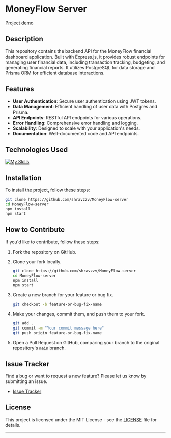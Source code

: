 # MoneyFlow Server

[Project demo](https://moneyflow-server-production.up.railway.app/)

## Description

This repository contains the backend API for the MoneyFlow financial dashboard application. Built with Express.js, it provides robust endpoints for managing user financial data, including transaction tracking, budgeting, and generating financial reports. It utilizes PostgreSQL for data storage and Prisma ORM for efficient database interactions.

## Features

- **User Authentication**: Secure user authentication using JWT tokens.
- **Data Management**: Efficient handling of user data with Postgres and Prisma.
- **API Endpoints**: RESTful API endpoints for various operations.
- **Error Handling**: Comprehensive error handling and logging.
- **Scalability**: Designed to scale with your application's needs.
- **Documentation**: Well-documented code and API endpoints.

## Technologies Used

[![My Skills](https://skillicons.dev/icons?i=express,git,github,js,postgres,prisma,nodejs,postman,vscode)](https://skillicons.dev)

## Installation

To install the project, follow these steps:

```bash
git clone https://github.com/shravzzv/MoneyFlow-server
cd MoneyFlow-server
npm install
npm start
```

## How to Contribute

If you'd like to contribute, follow these steps:

1. Fork the repository on GitHub.
2. Clone your fork locally.

   ```bash
   git clone https://github.com/shravzzv/MoneyFlow-server
   cd MoneyFlow-server
   npm install
   npm start
   ```

3. Create a new branch for your feature or bug fix.

   ```bash
   git checkout -b feature-or-bug-fix-name
   ```

4. Make your changes, commit them, and push them to your fork.

   ```bash
   git add .
   git commit -m "Your commit message here"
   git push origin feature-or-bug-fix-name
   ```

5. Open a Pull Request on GitHub, comparing your branch to the original repository's `main` branch.

## Issue Tracker

Find a bug or want to request a new feature? Please let us know by submitting an issue.

- [Issue Tracker](https://github.com/shravzzv/MoneyFlow-server/issues)

## License

This project is licensed under the MIT License - see the [LICENSE](LICENSE) file for details.

---

